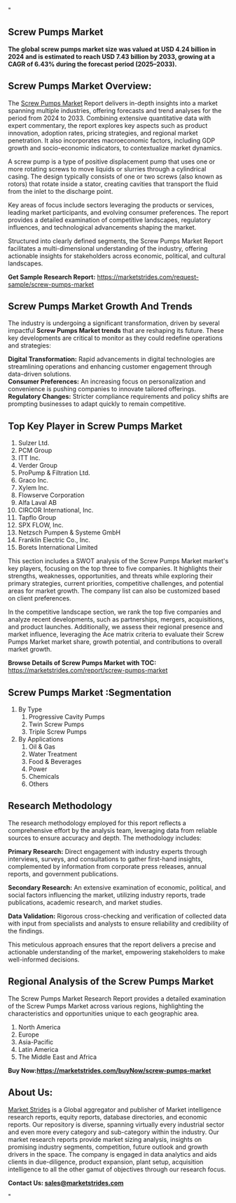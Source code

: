 "<h2>Screw Pumps Market</h2>
<p><strong>The global screw pumps market size was valued at USD 4.24 billion in 2024 and is estimated to reach USD 7.43 billion by 2033, growing at a CAGR of 6.43% during the forecast period (2025–2033).</strong></p>
<h2>Screw Pumps Market Overview:</h2>
<p>The <a href=https://marketstrides.com/report/screw-pumps-market>Screw Pumps Market</a><strong> </strong>Report delivers in-depth insights into a market spanning multiple industries, offering forecasts and trend analyses for the period from 2024 to 2033. Combining extensive quantitative data with expert commentary, the report explores key aspects such as product innovation, adoption rates, pricing strategies, and regional market penetration. It also incorporates macroeconomic factors, including GDP growth and socio-economic indicators, to contextualize market dynamics.</p>
<p>A screw pump is a type of positive displacement pump that uses one or more rotating screws to move liquids or slurries through a cylindrical casing. The design typically consists of one or two screws (also known as rotors) that rotate inside a stator, creating cavities that transport the fluid from the inlet to the discharge point.</p>
<p>Key areas of focus include sectors leveraging the products or services, leading market participants, and evolving consumer preferences. The report provides a detailed examination of competitive landscapes, regulatory influences, and technological advancements shaping the market.</p>
<p>Structured into clearly defined segments, the Screw Pumps Market Report facilitates a multi-dimensional understanding of the industry, offering actionable insights for stakeholders across economic, political, and cultural landscapes.</p>
<p><strong>Get Sample Research Report:</strong> <a href=https://marketstrides.com/request-sample/screw-pumps-market>https://marketstrides.com/request-sample/screw-pumps-market</a></p>
<h2>Screw Pumps Market Growth And Trends</h2>
<p>The industry is undergoing a significant transformation, driven by several impactful <strong>Screw Pumps Market trends</strong> that are reshaping its future. These key developments are critical to monitor as they could redefine operations and strategies:</p>
<p><strong>Digital Transformation:</strong> Rapid advancements in digital technologies are streamlining operations and enhancing customer engagement through data-driven solutions.<br /><strong>Consumer Preferences:</strong> An increasing focus on personalization and convenience is pushing companies to innovate tailored offerings.<br /><strong>Regulatory Changes:</strong> Stricter compliance requirements and policy shifts are prompting businesses to adapt quickly to remain competitive.</p>
<h2>Top Key Player in Screw Pumps Market</h2>
<p><ol>
<li>Sulzer Ltd.</li>
<li>PCM Group</li>
<li>ITT Inc.</li>
<li>Verder Group</li>
<li>ProPump &amp; Filtration Ltd.</li>
<li>Graco Inc.</li>
<li>Xylem Inc.</li>
<li>Flowserve Corporation</li>
<li>Alfa Laval AB</li>
<li>CIRCOR International, Inc.</li>
<li>Tapflo Group</li>
<li>SPX FLOW, Inc.</li>
<li>Netzsch Pumpen &amp; Systeme GmbH</li>
<li>Franklin Electric Co., Inc.</li>
<li>Borets International Limited</li>
</ol></p>
<p>This section includes a SWOT analysis of the Screw Pumps Market market's key players, focusing on the top three to five companies. It highlights their strengths, weaknesses, opportunities, and threats while exploring their primary strategies, current priorities, competitive challenges, and potential areas for market growth. The company list can also be customized based on client preferences.</p>
<p>In the competitive landscape section, we rank the top five companies and analyze recent developments, such as partnerships, mergers, acquisitions, and product launches. Additionally, we assess their regional presence and market influence, leveraging the Ace matrix criteria to evaluate their Screw Pumps Market market share, growth potential, and contributions to overall market growth.</p>
<p><strong>Browse Details of Screw Pumps Market with TOC:</strong> <a href=https://marketstrides.com/report/screw-pumps-market>https://marketstrides.com/report/screw-pumps-market</a></p>
<h2>Screw Pumps Market :Segmentation</h2>
<p><ol>
<li>By Type
<ol>
<li>Progressive Cavity Pumps</li>
<li>Twin Screw Pumps</li>
<li>Triple Screw Pumps</li>
</ol>
</li>
<li>By Applications
<ol>
<li>Oil &amp; Gas</li>
<li>Water Treatment</li>
<li>Food &amp; Beverages</li>
<li>Power</li>
<li>Chemicals</li>
<li>Others</li>
</ol>
</li>
</ol></p>
<h2>Research Methodology</h2>
<p>The research methodology employed for this report reflects a comprehensive effort by the analysis team, leveraging data from reliable sources to ensure accuracy and depth. The methodology includes:</p>
<p><strong>Primary Research:</strong> Direct engagement with industry experts through interviews, surveys, and consultations to gather first-hand insights, complemented by information from corporate press releases, annual reports, and government publications.</p>
<p><strong>Secondary Research:</strong> An extensive examination of economic, political, and social factors influencing the market, utilizing industry reports, trade publications, academic research, and market studies.</p>
<p><strong>Data Validation:</strong> Rigorous cross-checking and verification of collected data with input from specialists and analysts to ensure reliability and credibility of the findings.</p>
<p>This meticulous approach ensures that the report delivers a precise and actionable understanding of the market, empowering stakeholders to make well-informed decisions.</p>
<h2>Regional Analysis of the Screw Pumps Market</h2>
<p>The Screw Pumps Market Research Report provides a detailed examination of the Screw Pumps Market across various regions, highlighting the characteristics and opportunities unique to each geographic area.</p>
<p><ol>
<li>North America</li>
<li>Europe</li>
<li>Asia-Pacific</li>
<li>Latin America</li>
<li>The Middle East and Africa</li>
</ol></p>
<p><strong>Buy Now:<a href=https://marketstrides.com/buyNow/screw-pumps-market?price=single_price>https://marketstrides.com/buyNow/screw-pumps-market</a></strong></p>
<h2>About Us:</h2>
<p><a href=https://marketstrides.com/>Market Strides</a> is a Global aggregator and publisher of Market intelligence research reports, equity reports, database directories, and economic reports. Our repository is diverse, spanning virtually every industrial sector and even more every category and sub-category within the industry. Our market research reports provide market sizing analysis, insights on promising industry segments, competition, future outlook and growth drivers in the space. The company is engaged in data analytics and aids clients in due-diligence, product expansion, plant setup, acquisition intelligence to all the other gamut of objectives through our research focus.</p>
<p><strong>Contact Us: <a href=mailto:sales@marketstrides.com>sales@marketstrides.com</a></strong></p>"
